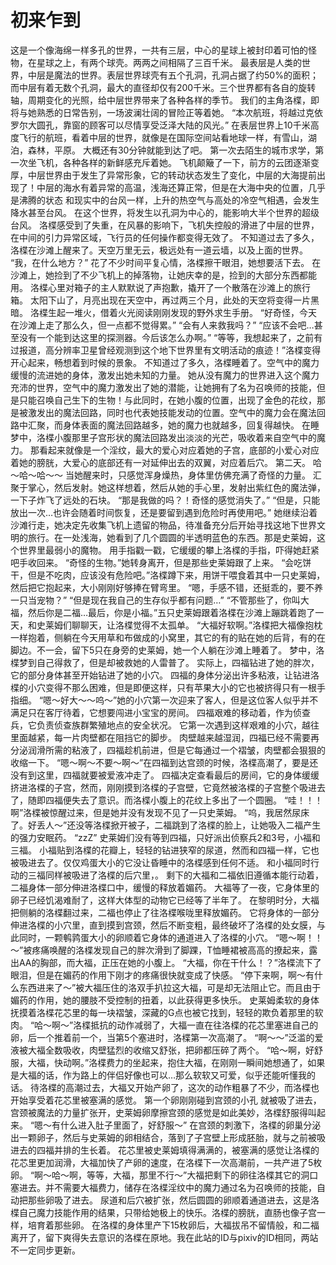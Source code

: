 # 初来乍到

这是一个像海绵一样多孔的世界，一共有三层，中心的星球上被封印着可怕的怪物，在星球之上，有两个球壳。两两之间相隔了三百千米。
最表层是人类的世界，中层是魔法的世界。表层世界球壳有五个孔洞，孔洞占据了约50%的面积；而中层有着无数个孔洞，最大的直径却仅有200千米。三个世界都有各自的旋转轴，周期变化的光照，给中层世界带来了各种各样的季节。
我们的主角洛楪，即将与她熟悉的日常告别，一场波澜壮阔的冒险正等着她。
“本次航班，将越过克依罗尔大圆孔，靠窗的顾客可以尽情享受泛泽大陆的风光。”
在表层世界上10千米高度飞行的航班，看着中层的世界，就像是在国际空间站看地球一样，有雪山，湖泊，森林，平原。
大概还有30分钟就能到达了吧。
第一次去陌生的城市求学，第一次坐飞机，各种各样的新鲜感充斥着她。
飞机颠簸了一下，前方的云团逐渐变厚，中层世界由于发生了异常形象，它的转动状态发生了变化，中层的大海提前出现了！中层的海水有着异常的高温，浅海还算正常，但是在大海中央的位置，几乎是沸腾的状态
和现实中的台风一样，上升的热空气与高处的冷空气相遇，会发生降水甚至台风。
在这个世界，将发生以孔洞为中心的，能影响大半个世界的超级台风。
洛楪感受到了失重，在风暴的影响下，飞机失控般的滑进了中层的世界，在中间的引力异常区域，飞行员的任何操作都变得无效了。
不知道过去了多久，洛楪在沙滩上醒来了。天空万里无云，极远处有一道云墙，以及上面的世界。
“我，在什么地方？”
花了不少时间平复心情，洛楪擦干眼泪，她想要活下去。
在沙滩上，她捡到了不少飞机上的掉落物，让她庆幸的是，捡到的大部分东西都能用。
洛楪心里对箱子的主人默默说了声抱歉，撬开了一个散落在沙滩上的旅行箱。
太阳下山了，月亮出现在天空中，再过两三个月，此处的天空将变得一片黑暗。
洛楪生起一堆火，借着火光阅读刚刚发现的野外求生手册。
“好奇怪，今天在沙滩上走了那么久，但一点都不觉得累。”
“会有人来救我吗？”
“应该不会吧…甚至没有一个能到达这里的探测器。今后该怎么办啊。”
“等等，我想起来了，之前有过报道，高分辨率卫星曾经观测到这个地下世界里有文明活动的痕迹！”洛楪变得开心起来，畅想着到时候的景象。
不知道过了多久，洛楪睡着了。空气中的魔力缓慢的流进她的身体，激发出她未知的力量。
她从没有魔力的世界进入这个魔力充沛的世界，空气中的魔力激发出了她的潜能，让她拥有了名为召唤师的技能，但是只能召唤自己生下的生物！与此同时，在她小腹的位置，出现了金色的花纹，那是被激发出的魔法回路，同时也代表她技能发动的位置。空气中的魔力会在魔法回路中汇聚，而身体表面的魔法回路越多，她的魔力也就越多，回复得越快。
在睡梦中，洛楪小腹那里子宫形状的魔法回路发出淡淡的光芒，吸收着来自空气中的魔力。
那看起来就像是一个淫纹，最大的爱心对应着她的子宫，底部的小爱心对应着她的膀胱，大爱心的底部还有一对延伸出去的双翼，对应着后穴。
第二天。
哈～哈～哈～～
当她醒来时，只感觉浑身燥热，身体里仿佛充满了奇怪的力量。
汇聚于掌心，然后发射。她这样想着，然后从她的手心里，发射出紫红色的魔法弹，一下子炸飞了远处的石块。
“那是我做的吗？！奇怪的感觉消失了。”
“但是，只能放出一次…也许会随着时间恢复，还是要留到遇到危险时再使用吧。”
她继续沿着沙滩行走，她决定先收集飞机上遗留的物品，待准备充分后开始寻找这地下世界文明的旅行。在一处浅海，她看到了几个圆圆的半透明蓝色的东西。那是史莱姆，这个世界里最弱小的魔物。
用手指戳一戳，它缓缓的攀上洛楪的手指，吓得她赶紧吧手收回来。
“奇怪的生物。”她转身离开，但是那些史莱姆跟了上来。
“会吃饼干，但是不吃肉，应该没有危险吧。”洛楪蹲下来，用饼干喂食着其中一只史莱姆，然后把它抱起来，大小刚刚好够捧在臂弯里。
“嗯，手感不错，还挺乖的，要不养一只当宠物？”
“但是现在我自己的生存似乎都有问题…”
“不管那些了，你叫大福，然后你是二福…最后，你是小福。”五只史莱姆跟着洛楪在沙滩上蹦跳着跑了一天，和史莱姆们聊聊天，让洛楪觉得不太孤单。
“大福好软啊。”洛楪把大福像抱枕一样抱着，侧躺在今天用草和布做成的小窝里，其它的有的贴在她的后背，有的在脚边。不一会，留下5只在身旁的史莱姆，她一个人躺在沙滩上睡着了。
梦中，洛楪梦到自己得救了，但是却被救她的人雷普了。
实际上，四福钻进了她的胖次，它的部分身体甚至开始钻进了她的小穴。
四福的身体分泌出许多粘液，让钻进洛楪的小穴变得不那么困难，但是即便这样，只有苹果大小的它也被挤得只有一根手指细。
“嗯～好大～～呜～”她的小穴第一次迎来了客人，但是这位客人似乎并不满足只在客厅待着，它想要闯进小宝宝的房间。
四福艰难的移动着，作为侦查兵，它负责侦查族群繁殖地点的安全状况。
它第一次遇到这样艰难的小穴，越往里面越紧，每一片肉壁都在阻挡它的脚步。
肉壁越来越湿润，四福已经不需要再分泌润滑所需的粘液了，四福趁机前进，但是它每通过一个褶皱，肉壁都会狠狠的收缩一下。
“嗯～啊～不要～啊～”在四福到达宫颈的时候，洛楪高潮了，要是还没有到这里，四福就要被爱液冲走了。
四福决定查看最后的房间，它的身体缓缓挤进洛楪的子宫，然而，刚刚摸到洛楪的子宫壁，它竟然被洛楪的子宫整个吸进去了，随即四福便失去了意识。而洛楪小腹上的花纹上多出了一个圆圈。
“哇！！！啊”洛楪被惊醒过来，但是她并没有发现不见了一只史莱姆。
“呜，我居然尿床了。好丢人～”还没等洛楪掀开被子，二福跳到了洛楪的脸上，让她吸入二福产生的强力安眠药。
“zzZ”
史莱姆们没有等到四福，只好派出侦察兵2和3号，小福和三福。
小福贴到洛楪的花瓣上，轻轻的钻进狭窄的尿道，然而和四福一样，它也被吸进去了。仅仅鸡蛋大小的它没让昏睡中的洛楪感到任何不适。
和小福同时行动的三福同样被吸进了洛楪的后穴里，。
剩下的大福和二福依旧遵循本能行动着，二福身体一部分伸进洛楪口中，缓慢的释放着媚药。
大福等了一夜，它身体里的卵子已经饥渴难耐了，这样大体型的动物它已经等了半年了。
在黎明时分，大福把侧躺的洛楪翻过来，二福也停止了往洛楪喉咙里释放媚药。
它将身体的一部分伸进洛楪的小穴里，直到摸到宫颈，然后不断变粗，最终破坏了洛楪的处女膜，与此同时，一颗鹌鹑蛋大小的卵顺着它身体的通道进入了洛楪的小穴。
“嗯～啊！！～”被疼痛唤醒的洛楪发现自己的胖次滑到了脚踝，T恤睡裙被高高的撩起来，露出AA的胸部，而大福，正压在她的小腹上。
“大福，你在干什么！？”洛楪流下了眼泪，但是在媚药的作用下刚才的疼痛很快就变成了快感。
“停下来啊，啊～有什么东西进来了～”被大福压住的洛双手扒拉这大福，可是却无法阻止它。而且由于媚药的作用，她的腰肢不受控制的扭着，以此获得更多快乐。
史莱姆柔软的身体抚摸着洛楪花芯里的每一块褶皱，深藏的G点也被它找到，轻轻的欺负着那里的软肉。
“哈～啊～”洛楪抵抗的动作减弱了，大福一直在往洛楪的花芯里塞进自己的卵，后一个推着前一个，当第5个塞进时，洛楪第一次高潮了。
“啊～～”泛滥的爱液被大福全数吸收，肉壁猛烈的收缩又舒张，把卵都压碎了两个。
“哈～啊，好舒服，大福，快动啊。”洛楪费力的坐起来，抱住大福，在刚刚一瞬间她想通了，如果是大福的话，作为路上的伴侣好像也可以…那么软软又可爱，似乎还能听懂我的话。
待洛楪的高潮过去，大福又开始产卵了，这次的动作粗暴了不少，而洛楪也开始享受着花芯里被塞满的感觉。
第一个卵刚刚碰到宫颈的小孔 就被吸了进去，宫颈被魔法的力量扩张开，史莱姆卵摩擦宫颈的感觉是如此美妙，洛楪舒服得叫起来。
“嗯～有什么进入肚子里面了，好舒服～”
在宫颈的刺激下，洛楪的卵巢分泌出一颗卵子，然后与史莱姆的卵相结合，落到了子宫壁上形成胚胎，就与之前被吸进去的四福并排的生长着。
花芯里被史莱姆填得满满的，被塞满的感觉让洛楪的花芯里更加润滑，大福加快了产卵的速度，在洛楪下一次高潮前，一共产进了5枚卵。
“啊～哈～啊，等等，大福，那里不行～”大福把剩下的卵往洛楪其它的洞口塞进去。并不需要大福费力，储存在洛楪淫纹中的魔力通过名为召唤师的技能，自动把那些卵吸了进去。
尿道和后穴被扩张，然后圆圆的卵顺着通道进去，这是洛楪自己魔力技能作用的结果，只带给她极上的快乐。洛楪的膀胱，直肠也像子宫一样，培育着那些卵。
在洛楪的身体里产下15枚卵后，大福拔吊不留情般，和二福离开了，留下爽得失去意识的洛楪在原地。我在此站的ID与pixiv的ID相同，两站不一定同步更新。

